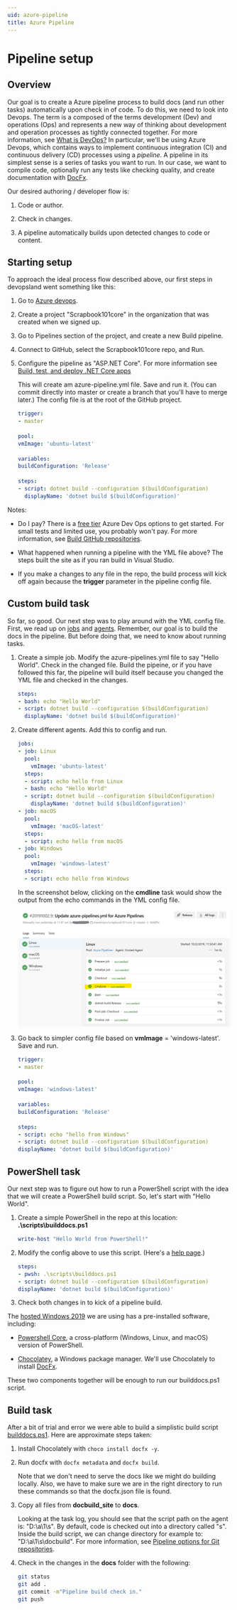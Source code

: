 ```yaml
---
uid: azure-pipeline
title: Azure Pipeline
---
```

# Pipeline setup

## Overview

Our goal is to create a Azure pipeline process to build docs (and run other tasks) automatically upon check in of code. To do this, we need to look into Devops. The term is a composed of the terms development (Dev) and operations (Ops) and represents a new way of thinking about development and operation processes as tightly connected together. For more information, see [What is DevOps?][devops-def] In particular, we'll be using Azure Devops, which contains ways to implement continuous integration (CI) and continuous delivery (CD) processes using a *pipeline*. A pipeline in its simplest sense is a series of tasks you want to run. In our case, we want to compile code, optionally run any tests like checking quality, and create documentation with [DocFx][docfx].

Our desired authoring / developer flow is:

1. Code or author.

2. Check in changes.

3. A pipeline automatically builds upon detected changes to code or content.

## Starting setup

To approach the ideal process flow described above, our first steps in devopsland went something like this:

1. Go to [Azure devops][devops].

1. Create a project "Scrapbook101core" in the organization that was created when we signed up.

1. Go to Pipelines section of the project, and create a new Build pipeline.

1. Connect to GitHub, select the Scrapbook101core repo, and Run.

1. Configure the pipeline as "ASP.NET Core". For more information see [Build, test, and deploy .NET Core apps][devops-core]
      
   This will create am azure-pipeline.yml file. Save and run it. (You can commit directly into master or create a branch that you'll have to merge later.) The config file is at the root of the GitHub project.

    ```yaml
    trigger:
    - master

    pool:
    vmImage: 'ubuntu-latest'

    variables:
    buildConfiguration: 'Release'

    steps:
    - script: dotnet build --configuration $(buildConfiguration)
      displayName: 'dotnet build $(buildConfiguration)'
    ```

Notes:

* Do I pay? There is a [free tier][freetier] Azure Dev Ops options to get started. For small tests and limited use, you probably won't pay. For more information, see [Build GitHub repositories][pipeline-github].

* What happened when running a pipeline with the YML file above? The steps built the site as if you ran build in Visual Studio. 

* If you make a changes to any file in the repo, the build process will kick off again because the **trigger** parameter in the pipeline config file.

## Custom build task

So far, so good. Our next step was to play around with the YML config file. First, we read up on [jobs][jobs] and [agents][agents]. Remember, our goal is to build the docs in the pipeline. But before doing that, we need to know about running tasks.

1. Create a simple job. Modify the azure-pipelines.yml file to say "Hello World". Check in the changed file. Build the pipeine, or if you have followed this far, the pipeline will build itself because you changed the YML file and checked in the changes.

    ```yaml
    steps:
    - bash: echo "Hello World"
    - script: dotnet build --configuration $(buildConfiguration)
      displayName: 'dotnet build $(buildConfiguration)'
    ```

1. Create different agents. Add this to config and run.

    ```yaml
    jobs:
    - job: Linux
      pool:
        vmImage: 'ubuntu-latest'
      steps:
      - script: echo hello from Linux
      - bash: echo "Hello World"
      - script: dotnet build --configuration $(buildConfiguration)
        displayName: 'dotnet build $(buildConfiguration)'
    - job: macOS
      pool:
        vmImage: 'macOS-latest'
      steps:
      - script: echo hello from macOS
    - job: Windows
      pool:
        vmImage: 'windows-latest'
      steps:
      - script: echo hello from Windows
    ```

    In the screenshot below, clicking on the **cmdline** task would show the output from the echo commands in the YML config file.

    ![Build pipeline example with three agents](../images/build-pipeline-test-three-agents.jpg "Build pipeline example with three agents")


1. Go back to simpler config file based on **vmImage** = 'windows-latest'. Save  and run.

    ```yaml
    trigger:
    - master

    pool:
    vmImage: 'windows-latest'

    variables:
    buildConfiguration: 'Release'

    steps:
    - script: echo "hello from Windows"
    - script: dotnet build --configuration $(buildConfiguration)
    displayName: 'dotnet build $(buildConfiguration)'
    ```

## PowerShell task

Our next step was to figure out how to run a PowerShell script with the idea that we will create a PowerShell build script. So, let's start with "Hello World".

1. Create a simple PowerShell in the repo at this location: **.\scripts\builddocs.ps1**

    ```ps1
    write-host "Hello World from PowerShell!"
    ```
1. Modify the config above to use this script. (Here's a [help page][pstask].)

    ```yaml
    steps:
    - pwsh: .\scripts\builddocs.ps1
    - script: dotnet build --configuration $(buildConfiguration)
    displayName: 'dotnet build $(buildConfiguration)'
    ```

1. Check both changes in to kick of a pipeline build.

The [hosted Windows 2019][vmImage] we are using has a pre-installed software, including:

* [Powershell Core][ps-core], a cross-platform (Windows, Linux, and macOS) version of PowerShell.

* [Chocolatey][choco], a Windows package manager. We'll use Chocolately to install [DocFx][docfx].

These two components together will be enough to run our builddocs.ps1 script.

## Build task

After a bit of trial and error we were able to build a simplistic build script [builddocs.ps1][build-script].
Here are approximate steps taken:

1. Install Chocolately with ``choco install docfx -y``.

1. Run docfx with ``docfx metadata`` and ``docfx build``.

   Note that we don't need to serve the docs like we might do building locally. Also, we have to make sure we are in the right directory to run these commands so that the docfx.json file is found.

1. Copy all files from **docbuild\_site** to **docs**.

   Looking at the task log, you should see that the script path on the agent is: "D:\a\1\s". By default, code is checked out into a directory called "s". Inside the build script, we can change directory for example to: "D:\a\1\s\docbuild". For more information, see [Pipeline options for Git repositories][pipeline-git].

1. Check in the changes in the **docs** folder with the following:
   
   ```bash
   git status
   git add .
   git commit -m"Pipeline build check in."
   git push
   ```


[docfx]: https://dotnet.github.io/docfx/
[devops-def]: https://azure.microsoft.com/en-us/overview/what-is-devops/
[freetier]: https://azure.microsoft.com/en-us/pricing/details/devops/azure-devops-services/
[jobs]: https://docs.microsoft.com/en-us/azure/devops/pipelines/process/phases
[agents]: https://docs.microsoft.com/en-us/azure/devops/pipelines/agents/hosted
[devops]: https://dev.azure.com
[pstask]: https://docs.microsoft.com/en-us/azure/devops/pipelines/scripts/powershell?view=azure-devops
[vmImage]: https://github.com/Microsoft/azure-pipelines-image-generation/blob/master/images/win/Vs2019-Server2019-Readme.md
[choco]: https://chocolatey.org
[build-script]: https://github.com/travelmarx/scrapbook101core/blob/master/docbuild/builddocs.ps1
[devops-core]: https://docs.microsoft.com/azure/devops/pipelines/languages/dotnet-core
[ps-core]: https://github.com/powershell/powershell
[pipeline-git]: https://docs.microsoft.com/en-us/azure/devops/pipelines/repos/pipeline-options-for-git
[pipeline-github]: https://docs.microsoft.com/en-us/azure/devops/pipelines/repos/github